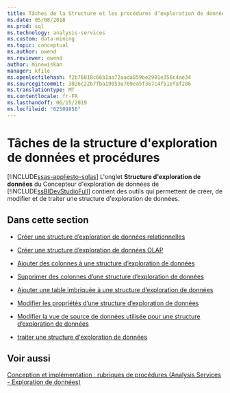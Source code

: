 ```yaml
---
title: Tâches de la Structure et les procédures d’exploration de données | Microsoft Docs
ms.date: 05/08/2018
ms.prod: sql
ms.technology: analysis-services
ms.custom: data-mining
ms.topic: conceptual
ms.author: owend
ms.reviewer: owend
author: minewiskan
manager: kfile
ms.openlocfilehash: f2b76018c66b1aa72aada859be2901e356c4ae34
ms.sourcegitcommit: 3026c22b7fba19059a769ea5f367c4f51efaf286
ms.translationtype: MT
ms.contentlocale: fr-FR
ms.lasthandoff: 06/15/2019
ms.locfileid: "62509856"
---
```

# <a name="mining-structure-tasks-and-how-tos"></a>Tâches de la structure d'exploration de données et procédures
[!INCLUDE[ssas-appliesto-sqlas](../../includes/ssas-appliesto-sqlas.md)]
  L'onglet **Structure d'exploration de données** du Concepteur d'exploration de données de [!INCLUDE[ssBIDevStudioFull](../../includes/ssbidevstudiofull-md.md)] contient des outils qui permettent de créer, de modifier et de traiter une structure d'exploration de données.  
  
## <a name="in-this-section"></a>Dans cette section  
  
-   [Créer une structure d’exploration de données relationnelles](../../analysis-services/data-mining/create-a-new-relational-mining-structure.md)  
  
-   [Créer une structure d’exploration de données OLAP](../../analysis-services/data-mining/create-a-new-olap-mining-structure.md)  
  
-   [Ajouter des colonnes à une structure d’exploration de données](../../analysis-services/data-mining/add-columns-to-a-mining-structure.md)  
  
-   [Supprimer des colonnes d’une structure d’exploration de données](../../analysis-services/data-mining/remove-columns-from-a-mining-structure.md)  
  
-   [Ajouter une table imbriquée à une structure d’exploration de données](../../analysis-services/data-mining/add-a-nested-table-to-a-mining-structure.md)  
  
-   [Modifier les propriétés d’une structure d’exploration de données](../../analysis-services/data-mining/change-the-properties-of-a-mining-structure.md)  
  
-   [Modifier la vue de source de données utilisée pour une structure d’exploration de données](../../analysis-services/data-mining/edit-the-data-source-view-used-for-a-mining-structure.md)  
  
-   [traiter une structure d'exploration de données](../../analysis-services/data-mining/process-a-mining-structure.md)  
  
  
## <a name="see-also"></a>Voir aussi  
 [Conception et implémentation : rubriques de procédures (Analysis Services - Exploration de données)](https://msdn.microsoft.com/library/bb522452.aspx)  
  
  
